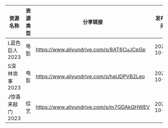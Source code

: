 | 资源名称       | 资源类型 | 分享链接                                      | 发布时间       |
| ---------- | ---- | ----------------------------------------- | ---------- |
| L蓝色巨人2023  | 电影   | https://www.aliyundrive.com/s/8AT6CuJCpGp | 2023-10-23 |
| S深林诡事2023  | 电影   | https://www.aliyundrive.com/s/haUDPVB2Leo | 2023-10-23 |
| J惊喜来敲门2023 | 综艺   | https://www.aliyundrive.com/s/m7GDAkQHWEV | 2023-10-23 |
